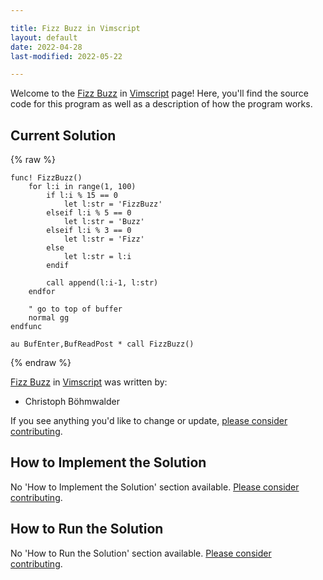 ```yaml
---

title: Fizz Buzz in Vimscript
layout: default
date: 2022-04-28
last-modified: 2022-05-22

---
```


Welcome to the [Fizz Buzz](https://sampleprograms.io/projects/fizz-buzz) in [Vimscript](https://sampleprograms.io/languages/vimscript) page! Here, you'll find the source code for this program as well as a description of how the program works.

## Current Solution

{% raw %}

```vimscript
func! FizzBuzz()
    for l:i in range(1, 100)
        if l:i % 15 == 0
            let l:str = 'FizzBuzz'
        elseif l:i % 5 == 0
            let l:str = 'Buzz'
        elseif l:i % 3 == 0
            let l:str = 'Fizz'
        else
            let l:str = l:i
        endif

        call append(l:i-1, l:str)
    endfor

    " go to top of buffer
    normal gg
endfunc

au BufEnter,BufReadPost * call FizzBuzz()
```

{% endraw %}

[Fizz Buzz](https://sampleprograms.io/projects/fizz-buzz) in [Vimscript](https://sampleprograms.io/languages/vimscript) was written by:

- Christoph Böhmwalder

If you see anything you'd like to change or update, [please consider contributing](https://github.com/TheRenegadeCoder/sample-programs).

## How to Implement the Solution

No 'How to Implement the Solution' section available. [Please consider contributing](https://github.com/TheRenegadeCoder/sample-programs-website).

## How to Run the Solution

No 'How to Run the Solution' section available. [Please consider contributing](https://github.com/TheRenegadeCoder/sample-programs-website).